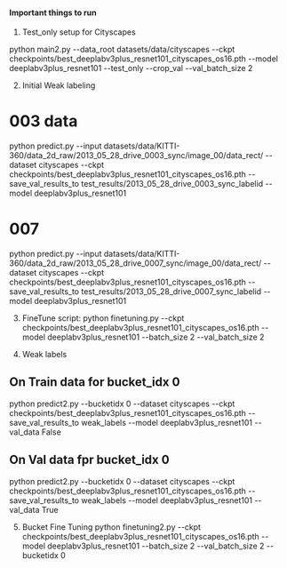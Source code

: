 
#### Important things to run

1. Test_only setup for Cityscapes

python main2.py --data_root datasets/data/cityscapes --ckpt checkpoints/best_deeplabv3plus_resnet101_cityscapes_os16.pth --model deeplabv3plus_resnet101 --test_only --crop_val --val_batch_size 2

2. Initial Weak labeling

# 003 data
python predict.py --input datasets/data/KITTI-360/data_2d_raw/2013_05_28_drive_0003_sync/image_00/data_rect/ --dataset cityscapes --ckpt checkpoints/best_deeplabv3plus_resnet101_cityscapes_os16.pth --save_val_results_to test_results/2013_05_28_drive_0003_sync_labelid --model deeplabv3plus_resnet101

# 007
python predict.py --input datasets/data/KITTI-360/data_2d_raw/2013_05_28_drive_0007_sync/image_00/data_rect/ --dataset cityscapes --ckpt checkpoints/best_deeplabv3plus_resnet101_cityscapes_os16.pth --save_val_results_to test_results/2013_05_28_drive_0007_sync_labelid --model deeplabv3plus_resnet101




3. FineTune script:
python finetuning.py --ckpt checkpoints/best_deeplabv3plus_resnet101_cityscapes_os16.pth --model deeplabv3plus_resnet101 --batch_size 2 --val_batch_size 2


4. Weak labels

## On Train data for bucket_idx 0

python predict2.py --bucketidx 0 --dataset cityscapes --ckpt checkpoints/best_deeplabv3plus_resnet101_cityscapes_os16.pth --save_val_results_to weak_labels --model deeplabv3plus_resnet101 --val_data False

## On Val data fpr bucket_idx 0

python predict2.py --bucketidx 0 --dataset cityscapes --ckpt checkpoints/best_deeplabv3plus_resnet101_cityscapes_os16.pth --save_val_results_to weak_labels --model deeplabv3plus_resnet101 --val_data True


5. Bucket Fine Tuning
python finetuning2.py --ckpt checkpoints/best_deeplabv3plus_resnet101_cityscapes_os16.pth --model deeplabv3plus_resnet101 --batch_size 2 --val_batch_size 2 --bucketidx 0


